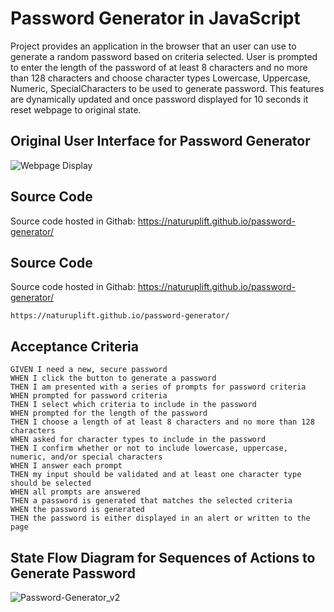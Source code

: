 # Password Generator in JavaScript

Project provides an application in the browser that an user can use to generate a random password based on criteria selected.
User is prompted to enter the length of the password of at least 8 characters and no more than 128 characters and choose character types Lowercase, Uppercase, Numeric, SpecialCharacters to be used to generate password. This features are dynamically updated and once password displayed for 10 seconds it reset webpage to original state.

## Original User Interface for Password Generator
![Webpage Display](https://github.com/naturuplift/password-generator/assets/23546356/8b13689b-a196-477e-a311-483ef9e040fa)

## Source Code
Source code hosted in Githab: https://naturuplift.github.io/password-generator/
## Source Code
Source code hosted in Githab: https://naturuplift.github.io/password-generator/
```
https://naturuplift.github.io/password-generator/
```

## Acceptance Criteria

```
GIVEN I need a new, secure password
WHEN I click the button to generate a password
THEN I am presented with a series of prompts for password criteria
WHEN prompted for password criteria
THEN I select which criteria to include in the password
WHEN prompted for the length of the password
THEN I choose a length of at least 8 characters and no more than 128 characters
WHEN asked for character types to include in the password
THEN I confirm whether or not to include lowercase, uppercase, numeric, and/or special characters
WHEN I answer each prompt
THEN my input should be validated and at least one character type should be selected
WHEN all prompts are answered
THEN a password is generated that matches the selected criteria
WHEN the password is generated
THEN the password is either displayed in an alert or written to the page
```

## State Flow Diagram for Sequences of Actions to Generate Password

![Password-Generator_v2](https://github.com/naturuplift/password-generator/assets/23546356/8040efc9-da89-436d-be66-115c5c50f2a8)
